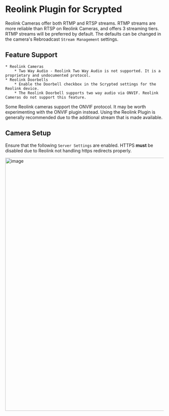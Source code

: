 # Reolink Plugin for Scrypted

Reolink Cameras offer both RTMP and RTSP streams. RTMP streams are more reliable than RTSP on Reolink Cameras, and offers 3 streaming tiers. RTMP streams will be preferred by default. The defaults can be changed in the camera's Rebroadcast `Stream Management` settings.

## Feature Support

    * Reolink Cameras
        * Two Way Audio - Reolink Two Way Audio is not supported. It is a proprietary and undocumented protocol.
    * Reolink Doorbells
        * Enable the Doorbell checkbox in the Scrypted settings for the Reolink device.
        * The Reolink Doorbell supports two way audio via ONVIF. Reolink Cameras do not support this feature.

Some Reolink cameras support the ONVIF protocol. It may be worth experimenting with the ONVIF plugin instead. Using the Reolink Plugin is generally recommended due to the additional stream that is made available.

## Camera Setup

Ensure that the following `Server Settings` are enabled. HTTPS **must** be disabled due to Reolink not handling https redirects properly.

<img width="806" alt="image" src="https://github.com/koush/scrypted/assets/73924/61d712a8-ddf9-4092-a0aa-cbec4e888766">
